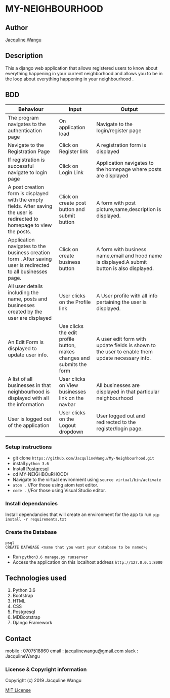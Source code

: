 # MY-NEIGHBOURHOOD

## Author
[Jacquline Wangu](https://github.com/JacqulineWangu)

## Description
This a django web application that allows registered users to know about everything happening in your current neighborhood and allows you to be in the loop about everything happening in your neighbourhood . 

## BDD

| Behaviour                                                | Input                                   | Output                                                                                       |
|----------------------------------------------------------|-----------------------------------------|----------------------------------------------------------------------------------------------|
| The program navigates to the authentication page         | On application load                     | Navigate to the login/register page                                                            |
| Navigate to the Registration Page                        | Click on Register link                  | A registration form is displayed                                                 |
| If registration is successful navigate to login page     | Click on Login Link                     | Application navigates to the homepage where posts are displayed                                          |
| A post creation form is displayed with the empty fields. After saving the user is redirected to homepage to view the posts.          | Click on create post button and submit button             |A form with post picture,name,description is displayed.     |
| Application navigates to the business creation form . After saving user is redirected to all businesses page. | Click on create business button       | A form with business name,email and hood name is displayed.A submit button is also displayed. |
| All user details including the name, posts and businesses created by the user are displayed | User clicks on the Profile link | A User profile with all info pertaining the user is displayed. |
| An Edit Form is displayed to update user info. | Use clicks the edit profile button, makes changes and submits the form | A user edit form with update fields is shown to the user to enable them update necessary info. |
| A list of all businesses in that neighbourhood is displayed with all the information | User clicks on View businesses link on the navbar | All businesses are displayed in that particular neighbourhood|
| User is logged out of the application | User clicks on the Logout dropdown | User logged out and redirected to the register/login page. |

### Setup instructions

- git clone `https://github.com/JacqulineWangu/My-Neighbourhood.git`
- install `python 3.6`
- Install [Postgresql](https://www.postgresql.org/download/)
- cd MY-NEIGHBOuRHOOD/
- Navigate to the virtual environment using `source virtual/bin/activate`
- `atom .`  //For those using atom text editor.
- `code .`  //For those using Visual Studio editor.

### Install dependancies
Install dependancies that will create an environment for the app to run `pip install -r requirements.txt`

### Create the Database
```
psql
CREATE DATABASE <name that you want your database to be named>;
```
- Run `python3.6 manage.py runserver`
- Access the application on this localhost address `http://127.0.0.1:8000`

## Technologies used

1. Python 3.6 
2. Bootstrap
3. HTML
4. CSS
5. Postgresql
6. MDBootstrap
7. Django Framework

## Contact
mobile : 0707518860
email : jacqulinewangu@gmail.com
slack : JacqulineWangu

### License  & Copyright information
Copyright (c) 2019 Jacquline Wangu

[MIT License](./LICENSE)